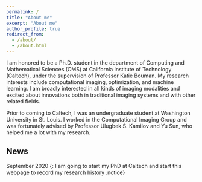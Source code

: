 ```yaml
---
permalink: /
title: "About me"
excerpt: "About me"
author_profile: true
redirect_from: 
  - /about/
  - /about.html
---
```


I am honored to be a Ph.D. student in the department of Computing and Mathematical Sciences (CMS) at California Institute of Technology (Caltech), under the supervision of Professor Katie Bouman. My research interests include computational imaging, optimization, and machine learning. I am broadly interested in all kinds of imaging modalities and excited about innovations both in traditional imaging systems and with other related fields.

Prior to coming to Caltech, I was an undergraduate student at Washington University in St. Louis. I worked in the Computational Imaging Group and was fortunately advised by Professor Ulugbek S. Kamilov and Yu Sun, who helped me a lot with my research.

## News
September 2020
{: I am going to start my PhD at Caltech and start this webpage to record my research history .notice}